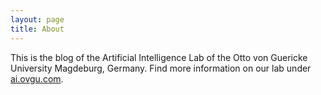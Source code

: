 ```yaml
---
layout: page
title: About
---
```


This is the blog of the Artificial Intelligence Lab of the Otto von Guericke University Magdeburg, Germany. Find more information on our lab under [ai.ovgu.com](https://ai.ovgu.de/).
